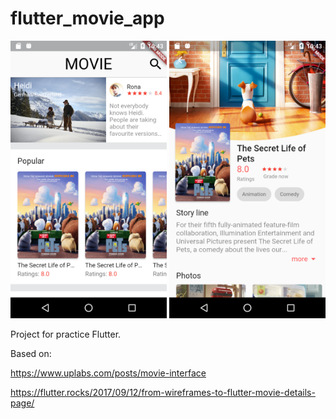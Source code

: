 # flutter_movie_app
<img src="screenshots/main_page.png" width="250"> <img src="screenshots/details_page.png" width="250">

Project for practice Flutter.

Based on:

https://www.uplabs.com/posts/movie-interface

https://flutter.rocks/2017/09/12/from-wireframes-to-flutter-movie-details-page/
